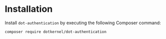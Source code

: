 # Installation

Install `dot-authentication` by executing the following Composer command:

    composer require dotkernel/dot-authentication
